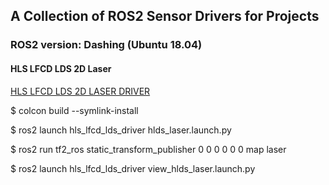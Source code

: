 ## A Collection of ROS2 Sensor Drivers for Projects 

### ROS2 version: Dashing  (Ubuntu 18.04)

#### HLS LFCD LDS 2D Laser

[HLS LFCD LDS 2D LASER DRIVER](https://github.com/ROBOTIS-GIT/hls_lfcd_lds_driver/tree/dashing-devel)  

$ colcon build --symlink-install  

$ ros2 launch hls_lfcd_lds_driver hlds_laser.launch.py  

$ ros2 run tf2_ros static_transform_publisher 0 0 0 0 0 0 map laser  

$ ros2 launch hls_lfcd_lds_driver view_hlds_laser.launch.py  